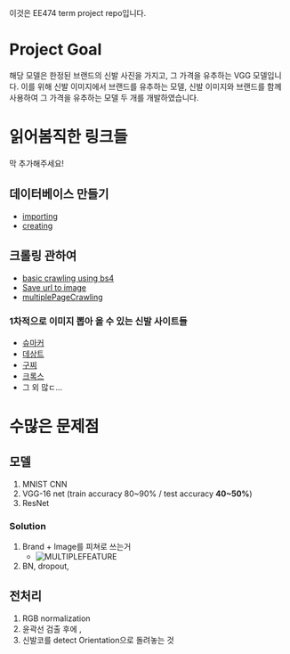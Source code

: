 이것은 EE474 term project repo입니다.

# Project Goal

해당 모델은 한정된 브랜드의 신발 사진을 가지고, 그 가격을 유추하는 VGG 모델입니다. 이를 위해 신발 이미지에서 브랜드를 유추하는 모델, 신발 이미지와 브랜드를 함께 사용하여 그 가격을 유추하는 모델 두 개를 개발하였습니다.

# 읽어봄직한 링크들

막 추가해주세요!

## 데이터베이스 만들기

- [importing](https://cyc1am3n.github.io/2018/09/13/how-to-use-dataset-in-tensorflow.html)
- [creating](https://stackoverflow.com/questions/37340129/tensorflow-training-on-my-own-image)

## 크롤링 관하여

- [basic crawling using bs4](https://twpower.github.io/84-how-to-use-beautiful-soup)
- [Save url to image](https://stackoverflow.com/questions/8286352/how-to-save-an-image-locally-using-python-whose-url-address-i-already-know)
- [multiplePageCrawling](https://l0o02.github.io/2018/06/14/python-crawling-pagination-1/)

### 1차적으로 이미지 뽑아 올 수 있는 신발 사이트들
- [슈마커](https://www.shoemarker.co.kr/)
- [데상트](https://shop.descentekorea.co.kr/product/list.do?redirectBrndCd=Q&cate=2204000)
- [구찌](https://www.gucci.com/kr/ko/ca/men/mens-shoes/mens-moccasins-loafers-c-men-shoes-moccasins-loafers)
- [크록스](https://www.crocs.co.kr/c/men)
- 그 외 많ㄷ...


# 수많은 문제점

## 모델 
1. MNIST CNN 
2. VGG-16 net (train accuracy 80\~90% / test accuracy **40\~50%**)
3. ResNet 

### Solution
1. Brand + Image를 피쳐로 쓰는거
    - ![MULTIPLEFEATURE](https://medium.com/all-of-us-are-belong-to-machines/gentlest-intro-to-tensorflow-part-3-matrices-multi-feature-linear-regression-30a81ebaaa6c)
2. BN, dropout, 

## 전처리 
1. RGB normalization
2. 윤곽선 검출 후에 ,
3. 신발코를 detect Orientation으로 돌려놓는 것
